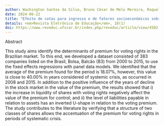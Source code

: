 ```yaml
---
author: Washington Santos da Silva, Bruno César de Melo Moreira, Raquel Aparecida Soares Franco.
date: 2024-06-22
title: "Efeito de cotas para ingresso e de fatores socioeconômicos sobre o desempenho acadêmico de estudantes em um curso técnico integrado: um estudo de caso"
details: <em>Revista Eletrônica de Educação</em>, 18(1)
doi: https://www.reveduc.ufscar.br/index.php/reveduc/article/view/4502
---
```


Abstract

This study aims identify the determinants of premium for voting rights 
in the Brazilian market. To this end, we developed a dataset consisted 
of 383 companies listed on the Brasil, Bolsa, Balcão (B3) from 2000 
to 2015, to use the fixed effects regressions with panel data models. 
We identified that the average of the premium found for the period 
is 18.07%, however, this value is close to 40.00% in years considered 
of systemic crisis, as occurred in 2008 and 2015. In addition to the 
positive influence of the years of decline in the stock market in the 
value of the premium, the results showed that i) the increase in 
liquidity of shares with voting rights negatively affect the value 
of the premium for control; and ii) the level of liabilities payable 
in relation to assets has an inverted U-shape in relation to the 
voting premium. The study contributes to the literature by verifying 
that a structure of two classes of shares allows the accentuation of 
the premium for voting rights in periods of systematic crisis.